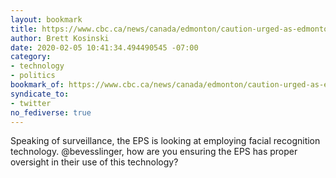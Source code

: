 ```yaml
---
layout: bookmark
title: https://www.cbc.ca/news/canada/edmonton/caution-urged-as-edmonton-police-explore-facial-recognition-technology-1.5451823
author: Brett Kosinski
date: 2020-02-05 10:41:34.494490545 -07:00
category:
- technology
- politics
bookmark_of: https://www.cbc.ca/news/canada/edmonton/caution-urged-as-edmonton-police-explore-facial-recognition-technology-1.5451823
syndicate_to:
- twitter
no_fediverse: true
---
```

Speaking of surveillance, the EPS is looking at employing facial recognition technology. @bevesslinger, how are you ensuring the EPS has proper oversight in their use of this technology?
